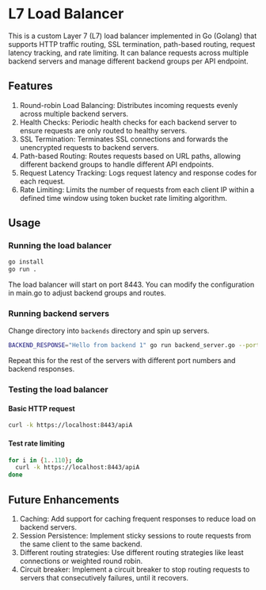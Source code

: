 # L7 Load Balancer

This is a custom Layer 7 (L7) load balancer implemented in Go (Golang) that supports HTTP traffic routing, SSL termination, path-based routing, request latency tracking, and rate limiting. It can balance requests across multiple backend servers and manage different backend groups per API endpoint.

## Features

1. Round-robin Load Balancing: Distributes incoming requests evenly across multiple backend servers.
2. Health Checks: Periodic health checks for each backend server to ensure requests are only routed to healthy servers.
3. SSL Termination: Terminates SSL connections and forwards the unencrypted requests to backend servers.
4. Path-based Routing: Routes requests based on URL paths, allowing different backend groups to handle different API endpoints.
5. Request Latency Tracking: Logs request latency and response codes for each request.
6. Rate Limiting: Limits the number of requests from each client IP within a defined time window using token bucket rate limiting algorithm.

## Usage

### Running the load balancer

```sh
go install
go run .
```

The load balancer will start on port 8443. You can modify the configuration in main.go to adjust backend groups and routes.

### Running backend servers

Change directory into `backends` directory and spin up servers.

```sh
BACKEND_RESPONSE="Hello from backend 1" go run backend_server.go --port 8081
```

Repeat this for the rest of the servers with different port numbers and backend responses.

### Testing the load balancer

#### Basic HTTP request

```sh
curl -k https://localhost:8443/apiA
```

#### Test rate limiting

```sh
for i in {1..110}; do
  curl -k https://localhost:8443/apiA
done
```

## Future Enhancements

1. Caching: Add support for caching frequent responses to reduce load on backend servers.
1. Session Persistence: Implement sticky sessions to route requests from the same client to the same backend.
1. Different routing strategies: Use different routing strategies like least connections or weighted round robin.
1. Circuit breaker: Implement a circuit breaker to stop routing requests to servers that consecutively failures, until it recovers.
